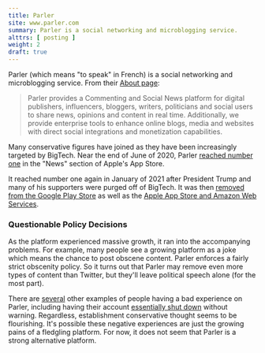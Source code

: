 ```yaml
---
title: Parler
site: www.parler.com
summary: Parler is a social networking and microblogging service.
alttrs: [ posting ]
weight: 2
draft: true
---
```


Parler (which means "to speak" in French) is a social networking and
microblogging service. From their [About page](https://home.parler.com/about/):
> Parler provides a Commenting and Social News platform for digital publishers,
> influencers, bloggers, writers, politicians and social users to share news,
> opinions and content in real time. Additionally, we provide enterprise tools
> to enhance online blogs, media and websites with direct social integrations
> and monetization capabilities.

Many conservative figures have joined as they have been increasingly targeted
by BigTech. Near the end of June of 2020, Parler [reached number
one](https://reclaimthenet.org/parler-increase-popularity/) in the "News"
section of Apple's App Store.

It reached number one again in January of 2021 after President Trump and many
of his supporters were purged off of BigTech. It was then [removed from the
Google Play Store](/events/google-removes-parler-from-play-store/) as well as
the [Apple App Store and Amazon Web
Services](/events/apple-removes-parler-from-app-store/).

### Questionable Policy Decisions

As the platform experienced massive growth, it ran into the accompanying
problems. For example, many people see a growing platform as a joke which means
the chance to post obscene content. Parler enforces a fairly strict obscenity
policy. So it turns out that Parler may remove even more types of content than
Twitter, but they'll leave political speech alone (for the most part).

There are [several](http://archive.is/pNJVz) other examples of people having a
bad experience on Parler, including having their account [essentially shut
down](https://archive.is/r90ES) without warning. Regardless, establishment
conservative thought seems to be flourishing. It's possible these negative
experiences are just the growing pains of a fledgling platform. For now, it
does not seem that Parler is a strong alternative platform.
